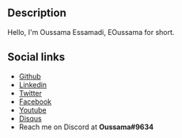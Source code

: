 ## Description
Hello, I'm Oussama Essamadi, EOussama for short.

## Social links
* [Github](https://github.com/EOussama)
* [Linkedin](https://www.linkedin.com/in/oussama-essamadi-a59326155/)
* [Twitter](https://twitter.com/OussamaGtacj)
* [Facebook](https://www.facebook.com/oussama.essamadi)
* [Youtube](https://www.youtube.com/channel/UCw2ptm5qXBr61Jn8QingQFQ)
* [Disqus](https://disqus.com/by/oussamaessamadi/)
* Reach me on Discord at **Oussama#9634**
